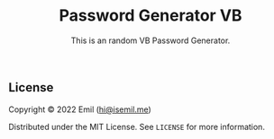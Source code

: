 <!-- Title -->
<h1 align="center">Password Generator VB</h1>
  <p align="center">
    This is an random VB Password Generator.
    <br />
</h1>
<br/><br/>

<!-- License -->
## License

Copyright © 2022 Emil (hi@isemil.me)

Distributed under the MIT License. See `LICENSE` for more information.

